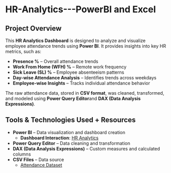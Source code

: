 # HR-Analytics---PowerBI and Excel
## Project Overview
This **HR Analytics Dashboard** is designed to analyze and visualize employee attendance trends using **Power BI**. It provides insights into key HR metrics, such as:

- **Presence %** – Overall attendance trends
- **Work From Home (WFH) %** – Remote work frequency
- **Sick Leave (SL) %** – Employee absenteeism patterns
- **Day-wise Attendance Analysis** – Identifies trends across weekdays
- **Employee-wise Insights** – Tracks individual attendance behavior
  
The raw attendance data, stored in **CSV format**, was cleaned, transformed, and modeled using **Power Query Editor**and **DAX (Data Analysis Expressions)**.
## Tools & Technologies Used + Resources
- **Power BI** – Data visualization and dashboard creation
     -  **Dashboard Interaction**:  <a href="https://github.com/akhilanm123/HR-Analytics---PowerBI/blob/main/HR%20Analytics.pbix">HR Analytics</a>
- **Power Query Editor** – Data cleaning and transformation
- **DAX (Data Analysis Expressions)** – Custom measures and calculated columns
- **CSV Files** – Data source
  -  <a href="https://github.com/akhilanm123/HR-Analytics---PowerBI/blob/main/Attendance%20Sheet%202022-2023_Masked.xlsx">Attendance Dataset</a>

